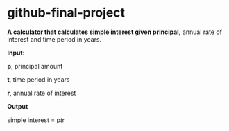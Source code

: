 # github-final-project

**A calculator that calculates simple interest given principal,** annual rate of interest and time period in years.

**Input**:

   **p**, principal amount
   
   **t**, time period in years
   
   **r**, annual rate of interest
   
**Output**

  simple interest = p*t*r
